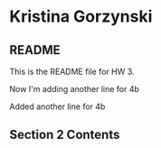 <h1>Kristina Gorzynski</h1>
<h2>README </h2>
<p>This is the README file for HW 3. </p>
<p>Now I'm adding another line for 4b </p>
<p>Added another line for 4b </p>

<h2>Section 2 Contents</h2>